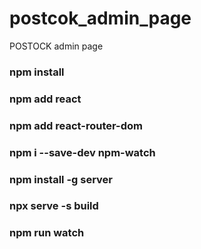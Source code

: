 # postcok_admin_page
POSTOCK admin page

### npm install
### npm add react
### npm add react-router-dom
### npm i --save-dev npm-watch

### npm install -g server
### npx serve -s build
### npm run watch